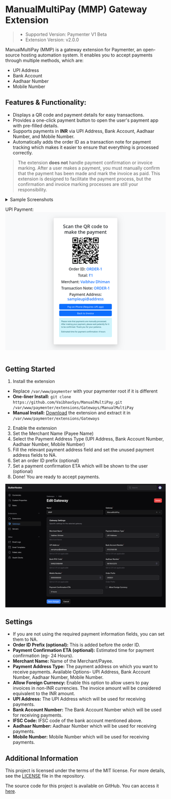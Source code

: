 # ManualMultiPay (MMP) Gateway Extension

> - Supported Version: Paymenter V1 Beta
> - Extension Version: v2.0.0

ManualMultiPay (MMP) is a gateway extension for Paymenter, an open-source hosting automation system. It enables you to accept payments through multiple methods, which are:

- UPI Address
- Bank Account
- Aadhaar Number
- Mobile Number

## Features & Functionality:

- Displays a QR code and payment details for easy transactions.
- Provides a one-click payment button to open the user's payment app with pre-filled details.
- Supports payments in **INR** via UPI Address, Bank Account, Aadhaar Number, and Mobile Number.
- Automatically adds the order ID as a transaction note for payment tracking which makes it easier to ensure that everything is processed correctly.


> The extension **does not** handle payment confirmation or invoice marking. After a user makes a payment, you must manually confirm that the payment has been made and mark the invoice as paid. This extension is designed to facilitate the payment process, but the confirmation and invoice marking processes are still your responsibility.

<details>
<summary>Sample Screenshots

UPI Payment:
<img src="assets/sample-upi-payment.png" alt="Sample UPI Payment" />
</summary>
Bank Account Payment:
<img src="assets/sample-bank-payment.png" alt="Sample Bank Payment" />
Aadhaar Payment:
<img src="assets/sample-aadhaar-payment.png" alt="Sample Aadhaar Payment" />
Mobile Payment:
<img src="assets/sample-mobile-payment.png" alt="Sample Mobile Payment" />
</details>

## Getting Started
1. Install the extension
 - Replace `/var/www/paymenter` with your paymenter root if it is different
 - **One-liner Install:** `git clone https://github.com/VaibhavSys/ManualMultiPay.git /var/www/paymenter/extensions/Gateways/ManualMultiPay`
 - **Manual Install:** [Download](https://github.com/VaibhavSys/ManualMultiPay/releases/latest/download/ManualMultiPay.zip) the extension and extract it in `/var/www/paymenter/extensions/Gateways`
2. Enable the extension
3. Set the Merchant Name (Payee Name)
4. Select the Payment Address Type (UPI Address, Bank Account Number, Aadhaar Number, Mobile Number)
5. Fill the relevant payment address field and set the unused payment address fields to NA.
6. Set an order ID prefix (optional)
7. Set a payment confirmation ETA which will be shown to the user (optional)
8. Done! You are ready to accept payments.

![Settings](assets/settings.png)

## Settings
- If you are not using the required payment information fields, you can set them to NA.
- **Order ID Prefix (optional):** This is added before the order ID.
- **Payment Confirmation ETA (optional):** Estimated time for payment confirmation (eg- 24 Hours).
- **Merchant Name:** Name of the Merchant/Payee.
- **Payment Address Type:** The payment address on which you want to receive payments. Available Options- UPI Address, Bank Account Number, Aadhaar Number, Mobile Number.
- **Allow Foreign Currency:** Enable this option to allow users to pay invoices in non-INR currencies. The invoice amount will be considered equivalent to the INR amount.
- **UPI Address:** The UPI Address which will be used for receiving payments.
- **Bank Account Number:** The Bank Account Number which will be used for receiving payments.
- **IFSC Code:** IFSC code of the bank account mentioned above.
- **Aadhaar Number:** Aadhaar Number which will be used for receiving payments.
- **Mobile Number:** Mobile Number which will be used for receiving payments.

## Additional Information
This project is licensed under the terms of the MIT license. For more details, see the [LICENSE](LICENSE) file in the repository.

The source code for this project is available on GitHub. You can access it [here](https://github.com/VaibhavSys/ManualMultiPay).